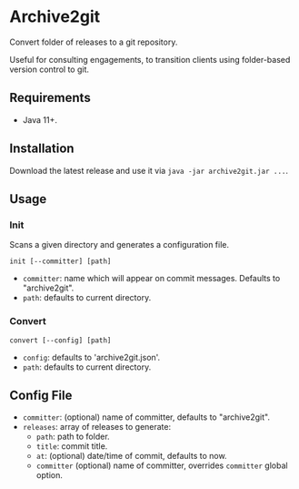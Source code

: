 # Archive2git

Convert folder of releases to a git repository.

Useful for consulting engagements, to transition clients using folder-based version control to git.

## Requirements

- Java 11+.

## Installation

Download the latest release and use it via `java -jar archive2git.jar ...`.

## Usage

### Init

Scans a given directory and generates a configuration file.

```shell
init [--committer] [path]
```
- `committer`: name which will appear on commit messages. Defaults to "archive2git".
- `path`: defaults to current directory.

### Convert

```shell
convert [--config] [path]
```

- `config`: defaults to 'archive2git.json'.
- `path`: defaults to current directory.

## Config File

- `committer`: (optional) name of committer, defaults to "archive2git".
- `releases`: array of releases to generate:
    - `path`: path to folder.
    - `title`: commit title.
    - `at`: (optional) date/time of commit, defaults to now.
    - `committer` (optional) name of committer, overrides `committer` global option.
